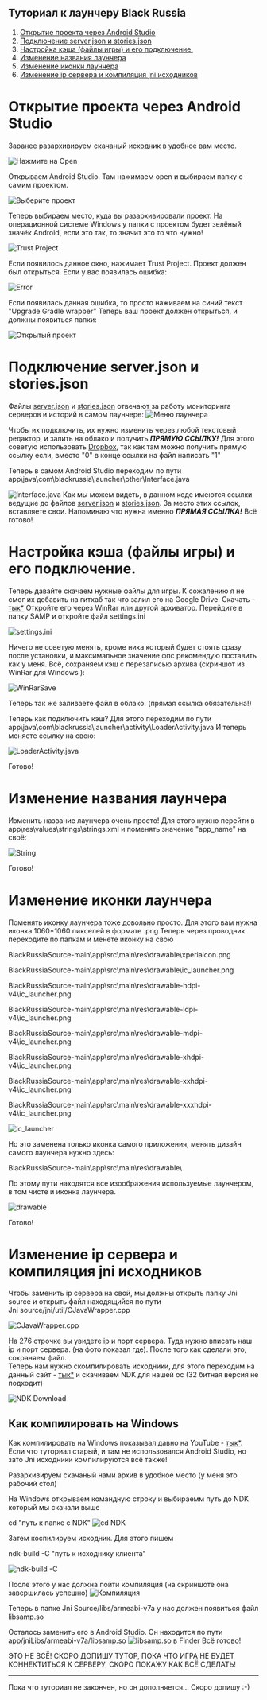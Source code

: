 ## Туториал к лаунчеру Black Russia
1. [Открытие проекта через Android Studio](https://github.com/Parad1st/Black-Russia-Source/blob/main/Documentation/Tutorial_Ru.md#%D0%BE%D1%82%D0%BA%D1%80%D1%8B%D1%82%D0%B8%D0%B5-%D0%BF%D1%80%D0%BE%D0%B5%D0%BA%D1%82%D0%B0-%D1%87%D0%B5%D1%80%D0%B5%D0%B7-android-studio)
2. [Подключение server.json и stories.json](https://github.com/Parad1st/Black-Russia-Source/blob/main/Documentation/Tutorial_Ru.md#%D0%BF%D0%BE%D0%B4%D0%BA%D0%BB%D1%8E%D1%87%D0%B5%D0%BD%D0%B8%D0%B5-serverjson-%D0%B8-storiesjson)
3. [Настройка кэша (файлы игры) и его подключение.](https://github.com/Parad1st/Black-Russia-Source/blob/main/Documentation/Tutorial_Ru.md#%D0%BD%D0%B0%D1%81%D1%82%D1%80%D0%BE%D0%B9%D0%BA%D0%B0-%D0%BA%D1%8D%D1%88%D0%B0-%D1%84%D0%B0%D0%B9%D0%BB%D1%8B-%D0%B8%D0%B3%D1%80%D1%8B-%D0%B8-%D0%B5%D0%B3%D0%BE-%D0%BF%D0%BE%D0%B4%D0%BA%D0%BB%D1%8E%D1%87%D0%B5%D0%BD%D0%B8%D0%B5)
4. [Изменение названия лаунчера](https://github.com/Parad1st/Black-Russia-Source/blob/main/Documentation/Tutorial_Ru.md#%D0%B8%D0%B7%D0%BC%D0%B5%D0%BD%D0%B5%D0%BD%D0%B8%D0%B5-%D0%BD%D0%B0%D0%B7%D0%B2%D0%B0%D0%BD%D0%B8%D1%8F-%D0%BB%D0%B0%D1%83%D0%BD%D1%87%D0%B5%D1%80%D0%B0)
5. [Изменение иконки лаунчера](https://github.com/Parad1st/Black-Russia-Source/blob/main/Documentation/Tutorial_Ru.md#%D0%B8%D0%B7%D0%BC%D0%B5%D0%BD%D0%B5%D0%BD%D0%B8%D0%B5-%D0%B8%D0%BA%D0%BE%D0%BD%D0%BA%D0%B8-%D0%BB%D0%B0%D1%83%D0%BD%D1%87%D0%B5%D1%80%D0%B0)
6. [Изменение ip сервера и компиляция jni исходников](https://github.com/Parad1st/Black-Russia-Source/blob/main/Documentation/Tutorial_Ru.md#%D0%B8%D0%B7%D0%BC%D0%B5%D0%BD%D0%B5%D0%BD%D0%B8%D0%B5-ip-%D1%81%D0%B5%D1%80%D0%B2%D0%B5%D1%80%D0%B0-%D0%B8-%D0%BA%D0%BE%D0%BC%D0%BF%D0%B8%D0%BB%D1%8F%D1%86%D0%B8%D1%8F-jni-%D0%B8%D1%81%D1%85%D0%BE%D0%B4%D0%BD%D0%B8%D0%BA%D0%BE%D0%B2)

# Открытие проекта через Android Studio
Заранее разархивируем скачаный исходник в удобное вам место. 

![Нажмите на Open](https://raw.githubusercontent.com/Parad1st/Black-Russia-Source/main/Documentation/Image/%D0%9E%D1%82%D0%BA%D1%80%D1%8B%D1%82%D1%8C%20%D0%BF%D1%80%D0%BE%D0%B5%D0%BA%D1%82.png)

Открываем Android Studio. Там нажимаем open и выбираем папку с самим проектом.

![Выберите проект](https://raw.githubusercontent.com/Parad1st/Black-Russia-Source/main/Documentation/Image/%D0%92%D1%8B%D0%B1%D0%BE%D1%80%20%D0%BF%D1%80%D0%BE%D0%B5%D0%BA%D1%82%D0%B0.png)

Теперь выбираем место, куда вы разархивировали проект. На операционной системе Windows у папки с проектом будет зелёный значёк Android, если это так, то значит это то что нужно!

![Trust Project](https://raw.githubusercontent.com/Parad1st/Black-Russia-Source/main/Documentation/Image/Trust%20project.png)

Если появилось данное окно, нажимает Trust Project.
Проект должен был открыться. Если у вас появилась ошибка:

![Error](https://raw.githubusercontent.com/Parad1st/Black-Russia-Source/main/Documentation/Image/error%20dradle%20qut.png)

Если появилась данная ошибка, то просто наживаем на синий текст "Upgrade Gradle wrapper"
Теперь ваш проект должен открыться, и должны появиться папки:

![Открытый проект](https://raw.githubusercontent.com/Parad1st/Black-Russia-Source/main/Documentation/Image/%D0%9E%D1%82%D0%BA%D1%80%D1%8B%D1%82%D1%8B%D0%B8%CC%86%20%D0%BF%D1%80%D0%BE%D0%B5%D0%BA%D1%82.png)



# Подключение server.json и stories.json
Файлы [server.json](https://github.com/Parad1st/Black-Russia-Source/blob/main/Json%20files/servers.json) и [stories.json](https://github.com/Parad1st/Black-Russia-Source/blob/main/Json%20files/stories.json) отвечают за работу мониторинга серверов и историй в самом лаунчере:
![Меню лаунчера](https://raw.githubusercontent.com/Parad1st/Black-Russia-Source/main/Documentation/Image/image%20(3).png)

Чтобы их подключить, их нужно изменить через любой текстовый редактор, и залить на облако и получить ***ПРЯМУЮ ССЫЛКУ!***
Для этого советую использовать [Dropbox](https://www.dropbox.com), так как там можно получить прямую ссылку если, вместо "0" в конце ссылки на файл написать "1"

Теперь в самом Android Studio переходим по пути app\java\com\blackrussia\launcher\other\Interface.java

![Interface.java](https://raw.githubusercontent.com/Parad1st/Black-Russia-Source/main/Documentation/Image/Interface%20%D1%84%D0%B0%D0%B8%CC%86%D0%BB.png)
Как мы можем видеть, в данном коде имеются ссылки ведущие до файлов [server.json](https://github.com/Parad1st/Black-Russia-Source/blob/main/Json%20files/servers.json) и [stories.json](https://github.com/Parad1st/Black-Russia-Source/blob/main/Json%20files/stories.json).
За место этих ссылок, вставляете свои. Напоминаю что нужна именно ***ПРЯМАЯ ССЫЛКА!***
Всё готово!

# Настройка кэша (файлы игры) и его подключение.
Теперь давайте скачаем нужные файлы для игры. К сожалению я не смог их добавить на гитхаб так что залил его на Google Drive. Скачать - [тык*](https://drive.google.com/file/d/1_8SRrvfS3Mv2AgY0arntJtsJVONnFlR2/view?usp=sharing)
Откройте его через WinRar или другой архиватор. Перейдите в папку SAMP и откройте файл settings.ini

![settings.ini](https://raw.githubusercontent.com/Parad1st/Black-Russia-Source/main/Documentation/Image/settings.ini.png)

Ничего не советую менять, кроме ника который будет стоять сразу после установки, и максимальное значение фпс рекомендую поставить как у меня.
Всё, сохраняем кэш с перезаписью архива (скриншот из WinRar для Windows ):

![WinRarSave](https://raw.githubusercontent.com/Parad1st/Black-Russia-Source/main/Documentation/Image/Update%20settings.ini.png)

Теперь так же заливаете файл в облако. (прямая ссылка обязательна!)

Теперь как подключить кэш?
Для этого переходим по пути app\java\com\blackrussia\launcher\activity\LoaderActivity.java
И теперь меняете ссылку на свою:

![LoaderActivity.java](https://raw.githubusercontent.com/Parad1st/Black-Russia-Source/main/Documentation/Image/LoaderActivity.png)

Готово!

# Изменение названия лаунчера
Изменить название лаунчера очень просто! Для этого нужно перейти в app\res\values\strings\strings.xml и поменять значение "app_name" на своё:

![String](https://raw.githubusercontent.com/Parad1st/Black-Russia-Source/main/Documentation/Image/String%20app%20name.png)

Готово!

# Изменение иконки лаунчера
Поменять иконку лаунчера тоже довольно просто. Для этого вам нужна иконка 1060*1060 пикселей в формате .png
Теперь через проводник переходите по папкам и менете иконку на свою

BlackRussiaSource-main\app\src\main\res\drawable\xperiaicon.png

BlackRussiaSource-main\app\src\main\res\drawable\ic_launcher.png

BlackRussiaSource-main\app\src\main\res\drawable-hdpi-v4\ic_launcher.png

BlackRussiaSource-main\app\src\main\res\drawable-ldpi-v4\ic_launcher.png

BlackRussiaSource-main\app\src\main\res\drawable-mdpi-v4\ic_launcher.png

BlackRussiaSource-main\app\src\main\res\drawable-xhdpi-v4\ic_launcher.png

BlackRussiaSource-main\app\src\main\res\drawable-xxhdpi-v4\ic_launcher.png

BlackRussiaSource-main\app\src\main\res\drawable-xxxhdpi-v4\ic_launcher.png

![ic_launcher](https://raw.githubusercontent.com/Parad1st/Black-Russia-Source/main/Documentation/Image/Drawable%20Screen.png)

Но это заменена только иконка самого приложения, менять дизайн самого лаунчера нужно здесь:

BlackRussiaSource-main\app\src\main\res\drawable\

По этому пути находятся все изоображения используемые лаунчером, в том чисте и иконка лаунчера.

![drawable](https://raw.githubusercontent.com/Parad1st/Black-Russia-Source/main/Documentation/Image/drawable.png)

Готово!

# Изменение ip сервера и компиляция jni исходников
Чтобы заменить ip сервера на свой, мы должны открыть папку Jni source и открыть файл находящийся по пути              
Jni source/jni/util/CJavaWrapper.cpp

![CJavaWrapper.cpp](https://raw.githubusercontent.com/Parad1st/Black-Russia-Source/main/Documentation/Image/IPCJavaWrapper.png)

На 276 строчке вы увидете ip и порт сервера. Туда нужно вписать наш ip и порт сервера. (на фото показал где). После того как сделали это, сохраняем файл.       
Теперь нам нужно скомпилировать исходники, для этого переходим на данный сайт - [тык*](https://github.com/android/ndk/wiki/Unsupported-Downloads) и скачиваем NDK для нашей ос (32 битная версия не подходит)

![NDK Download](https://raw.githubusercontent.com/Parad1st/Black-Russia-Source/main/Documentation/Image/NDK%20Download.png)

## Как компилировать на Windows

Как компилировать на Windows показывал давно на YouTube - [тык*](https://www.youtube.com/watch?v=TSPvYpG15C0&t=74s). Если что туториал старый, и там не использовался Android Studio, но зато Jni исходники компилируются всё также!

Разархивируем скачаный нами архив в удобное место (у меня это рабочий стол)

На Windows открываем командную строку и выбираемм путь до NDK который мы скачали выше

cd "путь к папке с NDK"
![cd NDK](https://raw.githubusercontent.com/Parad1st/Black-Russia-Source/main/Documentation/Image/cd%20NDK.png)

Затем коспилируем исходник. Для этого пишем

ndk-build -C "путь к исходнику клиента"

![ndk-build -C](https://raw.githubusercontent.com/Parad1st/Black-Russia-Source/main/Documentation/Image/ndk-build%20-C.png)

После этого у нас должна пойти компиляция (на скриншоте она завершилась успешно)
![Компиляция](https://raw.githubusercontent.com/Parad1st/Black-Russia-Source/main/Documentation/Image/Компиляция.png)

Теперь в папке Jni Source/libs/armeabi-v7a у нас должен появиться файл libsamp.so

Осталось заменить его в Android Studio. Он находится по пути app/jniLibs/armeabi-v7a/libsamp.so
![libsamp.so в Finder](https://raw.githubusercontent.com/Parad1st/Black-Russia-Source/main/Documentation/Image/libsamp.so%20в%20Finder.png)
Всё готово!




ЭТО НЕ ВСЁ! СКОРО ДОПИШУ ТУТОР, ПОКА ЧТО ИГРА НЕ БУДЕТ КОННЕКТИТЬСЯ К СЕРВЕРУ, СКОРО ПОКАЖУ КАК ВСЁ СДЕЛАТЬ!
______________________________________
Пока что туториал не закончен, но он дополняется... Скоро допишу :-)
